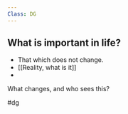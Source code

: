 ```yaml
---
Class: DG
---
```

## What is important in life?
- That which does not change.
- [[Reality, what is it]]
- 
What changes, and who sees this?

#dg 
